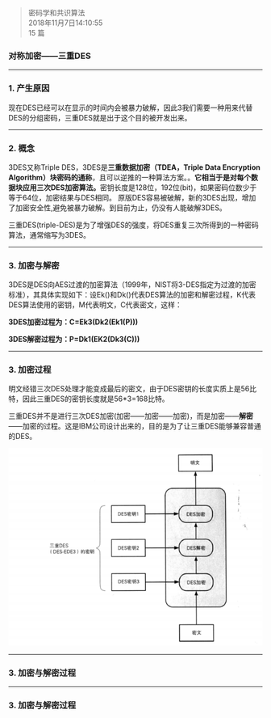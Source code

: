 > 密码学和共识算法  
> 2018年11月7日14:10:55     
> 15 篇  

### 对称加密——三重DES


----------


### 1. 产生原因
现在DES已经可以在显示的时间内会被暴力破解，因此3我们需要一种用来代替DES的分组密码，三重DES就是出于这个目的被开发出来。

----------

### 2. 概念
3DES又称Triple DES，3DES是**三重数据加密（TDEA，Triple Data Encryption Algorithm）块密码的通称**，且可以逆推的一种算法方案。。<b>它相当于是对每个数据块应用三次DES加密算法。</b>密钥长度是128位，192位(bit)，如果密码位数少于等于64位，加密结果与DES相同。
原版DES容易被破解，新的3DES出现，增加了加密安全性,避免被暴力破解。到目前为止，仍没有人能破解3DES。

三重DES(triple-DES)是为了增强DES的强度，将DES重复三次所得到的一种密码算法，通常缩写为3DES。

----------
### 3. 加密与解密
3DES是DES向AES过渡的加密算法（1999年，NIST将3-DES指定为过渡的加密标准），其具体实现如下：设Ek()和Dk()代表DES算法的加密和解密过程，K代表DES算法使用的密钥，M代表明文，C代表密文，这样：

**3DES加密过程为：C=Ek3(Dk2(Ek1(P)))**

**3DES解密过程为：P=Dk1(EK2(Dk3(C)))**


----------
### 3. 加密过程
明文经错三次DES处理才能变成最后的密文，由于DES密钥的长度实质上是56比特，因此三重DES的密钥长度就是56*3=168比特。

三重DES并不是进行三次DES加密(加密——加密——加密)，而是加密——**解密**——加密的过程。这是IBM公司设计出来的，目的是为了让三重DES能够兼容普通的DES。


![enter description here](https://www.github.com/jixiyu/images3/raw/master/小书匠/1541571975373.png)

----------
### 3. 加密与解密过程

----------
### 3. 加密与解密过程


